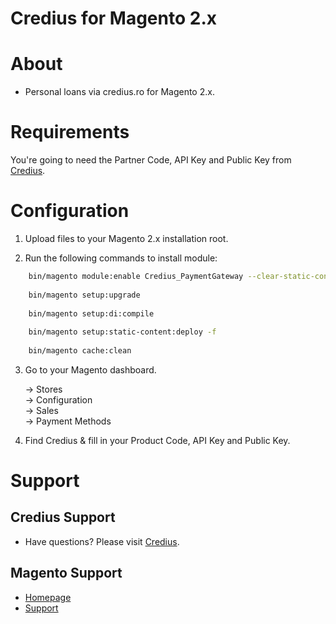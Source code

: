 # Credius for Magento 2.x

#  About

  * Personal loans via credius.ro for Magento 2.x.

#  Requirements

  You're going to need the Partner Code, API Key and Public Key from [Credius](https://www.credius.ro/).
  

#  Configuration

1. Upload files to your Magento 2.x installation root.

2. Run the following commands to install module:
```bash
    bin/magento module:enable Credius_PaymentGateway --clear-static-content
 
    bin/magento setup:upgrade
    
    bin/magento setup:di:compile
 
    bin/magento setup:static-content:deploy -f
 
    bin/magento cache:clean 
```
3. Go to your Magento dashboard. 

    -> Stores     
    -> Configuration     
    -> Sales    
    -> Payment Methods

3. Find Credius & fill in your Product Code, API Key and Public Key. 

#  Support

##  Credius Support

  * Have questions? Please visit [Credius](https://www.credius.ro/).

##  Magento Support
    
  * [Homepage](http://magento.com/)
  * [Support](http://magento.com/help/overview)
